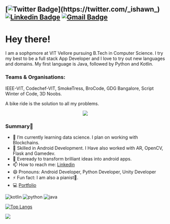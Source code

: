 [![Twitter Badge](https://img.shields.io/badge/-@ishawn-1ca0f1?style=flat-square&labelColor=1ca0f1&logo=twitter&logoColor=white&link=https://twitter.com/_ishawn_)](https://twitter.com/_ishawn_) [![Linkedin Badge](https://img.shields.io/badge/-ishankhandelwal-blue?style=flat-square&logo=Linkedin&logoColor=white&link=https://www.linkedin.com/in/ishan-khandelwal-apk/)](https://www.linkedin.com/in/ishan-khandelwal-apk/)
[![Gmail Badge](https://img.shields.io/badge/-axil.ishan3@gmail.com-c14438?style=flat-square&logo=Gmail&logoColor=white&link=mailto:axil.ishan3@gmail.com)](mailto:axil.ishan3@gmail.com)
---

# Hey there!
I am a sophpmore at VIT Vellore pursuing B.Tech in Computer Science. I try my best to be a full stack App Developer and I love to try out new languages and domains. My first language is Java, followed by Python and Kotlin. 

### Teams & Organisations: 
IEEE-VIT, Codechef-VIT, SmokeTress, BroCode, GDG Bangalore, Script Winter of Code, 3D Noobs. 

A bike ride is the solution to all my problems.

<p align="center">
  <img src="https://github.com/Ishan-001/ishan.apk/blob/master/avatar.svg" />
</p>

### Summary👋
- 🔭 I’m currently learning data science. I plan on working with Blockchains.
- 👨 Skilled in Android Development. I Have also worked with AR, OpenCV, Flask and Gamedev.
- 👯 Eveready to transform brilliant ideas into android apps.
- 📫 How to reach me: [Linkedin](https://www.linkedin.com/in/ishan-khandelwal-apk/)
- 😄 Pronouns: Android Developer, Python Developer, Unity Developer
- ⚡ Fun fact: I am also a pianist🎹.
- 💻 [Portfolio](https://ishan-001.github.io/Portfolio/)

![kotlin](http://img.shields.io/static/v1?logo=kotlin&label=&message=Kotlin&style=flat-square&color=black)
![python](http://img.shields.io/static/v1?logo=python&label=&message=Python&style=flat-square&color=yellow)
![java](http://img.shields.io/static/v1?logo=java&label=&message=Java&style=flat-square&color=red)

[![Top Langs](https://github-readme-stats.vercel.app/api/top-langs/?username=Ishan-001)](https://github.com/anuraghazra/github-readme-stats)

![](https://github-readme-stats.vercel.app/api?username=Ishan-001&show_icons=true)



